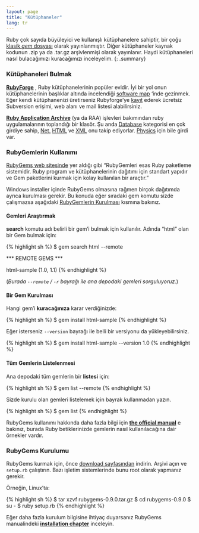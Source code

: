 ```yaml
---
layout: page
title: "Kütüphaneler"
lang: tr
---
```


Ruby çok sayıda büyüleyici ve kullanışlı kütüphanelere sahiptir, bir
çoğu [klasik *gem* dosyası][1] olarak yayınlanmıştır. Diğer kütüphaneler
kaynak kodunun .zip ya da .tar.gz arşivlenmişi olarak yayınlanır. Haydi
kütüphaneleri nasıl bulacağımızı kuracağımızı inceleyelim.
{: .summary}

### Kütüphaneleri Bulmak

[**RubyForge**][2] , Ruby kütüphanelerinin popüler evidir. İyi bir yol
onun kütüphanelerinin başlıklar altında incelendiği [software map][3]
‘inde gezinmek. Eğer kendi kütüphanenizi üretirseniz Rubyforge’ye
[kayıt][4] ederek ücretsiz Subversion erişimi, web alanı ve mail listesi
alabilirsiniz.

[**Ruby Application Archive**][5] (ya da RAA) işlevleri bakımından ruby
uygulamalarının toplandığı bir klasör. Şu anda [Database][6] kategorisi
en çok girdiye sahip, [Net.][7] [HTML][8] ve [XML][9] onu takip
ediyorlar. [Physics][10] için bile girdi var.

### RubyGemlerin Kullanımı

[RubyGems web sitesinde][1] yer aldığı gibi “RubyGemleri esas Ruby
paketleme sistemidir. Ruby program ve kütüphanelerinin dağıtımı için
standart yapıdır ve Gem paketlerini kurmak için kolay kullanılan bir
araçtır.”

Windows installer içinde RubyGems olmasına rağmen birçok dağıtımda
ayrıca kurulması gerekir. Bu konuda eğer sıradaki gem komutu sizde
çalışmazsa aşağıdaki [RubyGemlerin Kurulması](#installing-rubygems)
kısmına bakınız.

#### Gemleri Araştırmak

**search** komutu adı belirli bir gem’i bulmak için kullanılır. Adında
“html” olan bir Gem bulmak için:

{% highlight sh %}
$ gem search html --remote

*** REMOTE GEMS ***

html-sample (1.0, 1.1)
{% endhighlight %}

(*Burada `--remote` / `-r` bayrağı ile ana depodaki gemleri sorguluyoruz.*)

#### Bir Gem Kurulması

Hangi gem’i **kuracağınıza** karar verdiğinizde:

{% highlight sh %}
$ gem install html-sample
{% endhighlight %}

Eğer isterseniz `--version` bayrağı ile belli bir versiyonu da
yükleyebilirsiniz.

{% highlight sh %}
$ gem install html-sample --version 1.0
{% endhighlight %}

#### Tüm Gemlerin Listelenmesi

Ana depodaki tüm gemlerin bir **listesi** için:

{% highlight sh %}
$ gem list --remote
{% endhighlight %}

Sizde kurulu olan gemleri listelemek için bayrak kullanmadan yazın.

{% highlight sh %}
$ gem list
{% endhighlight %}

RubyGems kullanımı hakkında daha fazla bilgi için [**the official
manual**][11] e bakınız, burada Ruby betiklerinizde gemlerin nasıl
kullanılacağına dair örnekler vardır.

### RubyGems Kurulumu

RubyGems kurmak için, önce [download sayfasından][12] indirin. Arşivi
açın ve `setup.rb` çalıştırın. Bazı işletim sistemlerinde bunu root
olarak yapmanız gerekir.

Örneğin, Linux’ta:

{% highlight sh %}
$ tar xzvf rubygems-0.9.0.tar.gz
$ cd rubygems-0.9.0
$ su -
$ ruby setup.rb
{% endhighlight %}

Eğer daha fazla kurulum bilgisine ihtiyaç duyarsanız RubyGems
manualindeki [**installation chapter**][13] inceleyin.



[1]: http://guides.rubygems.org
[2]: http://rubyforge.org/
[3]: http://rubyforge.org/softwaremap/trove_list.php
[4]: http://rubyforge.org/register/
[5]: http://raa.ruby-lang.org/
[6]: http://raa.ruby-lang.org/cat.rhtml?category_major=Library;category_minor=Database
[7]: http://raa.ruby-lang.org/cat.rhtml?category_major=Library;category_minor=Net
[8]: http://raa.ruby-lang.org/cat.rhtml?category_major=Library;category_minor=HTML
[9]: http://raa.ruby-lang.org/cat.rhtml?category_major=Library;category_minor=XML
[10]: http://raa.ruby-lang.org/cat.rhtml?category_major=Library;category_minor=Physics
[11]: http://rubygems.org/read/chapter/1
[12]: http://rubyforge.org/frs/?group_id=126
[13]: http://rubygems.org/read/chapter/3
